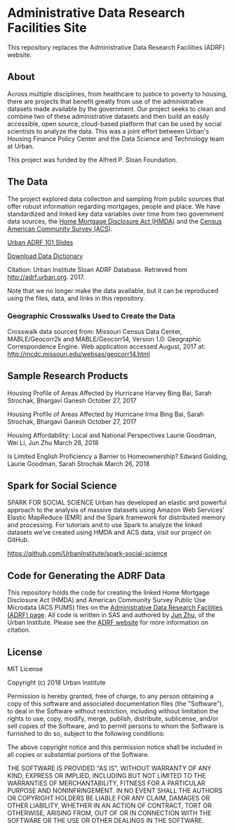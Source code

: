 # Administrative Data Research Facilities Site

This repository replaces the Administrative Data Research Facilities (ADRF) website.

## About

Across multiple disciplines, from healthcare to justice to poverty to housing, there are projects that benefit greatly from use of the administrative datasets made available by the government. Our project seeks to clean and combine two of these administrative datasets and then build an easily accessible, open source, cloud-based platform that can be used by social scientists to analyze the data. This was a joint effort between Urban's Housing Finance Policy Center and the Data Science and Technology team at Urban.

This project was funded by the Alfred P. Sloan Foundation.

## The Data

The project explored data collection and sampling from public sources that offer robust information regarding mortgages, people and place. We have standardized and linked key data variables over time from two government data sources, the [Home Mortgage Disclosure Act (HMDA)](https://www.ffiec.gov/hmda/hmdaproducts.htm) and the [Census American Community Survey (ACS)](https://www.census.gov/programs-surveys/acs/).

[Urban ADRF 101 Slides]()

[Download Data Dictionary]()

Citation: Urban Institute Sloan ADRF Database. Retrieved from http://adrf.urban.org. 2017.

Note that we no longer make the data available, but it can be reproduced using the files, data, and links in this repository.

### Geographic Crosswalks Used to Create the Data
Crosswalk data sourced from: Missouri Census Data Center, MABLE/Geocorr2k and MABLE/Geocorr14, Version 1.0: Geographic Correspondence Engine. Web application accessed August, 2017 at: http://mcdc.missouri.edu/websas/geocorr14.html

## Sample Research Products

Housing Profile of Areas Affected by Hurricane Harvey
Bing Bai, Sarah Strochak, Bhargavi Ganesh
October 27, 2017

Housing Profile of Areas Affected by Hurricane Irma
Bing Bai, Sarah Strochak, Bhargavi Ganesh
October 27, 2017

Housing Affordability: Local and National Perspectives
Laurie Goodman, Wei Li, Jun Zhu
March 28, 2018

Is Limited English Proficiency a Barrier to Homeownership?
Edward Golding, Laurie Goodman, Sarah Strochak
March 26, 2018

## Spark for Social Science

SPARK FOR SOCIAL SCIENCE
Urban has developed an elastic and powerful approach to the analysis of massive datasets using Amazon Web Services’ Elastic MapReduce (EMR) and the Spark framework for distributed memory and processing. For tutorials and to use Spark to analyze the linked datasets we’ve created using HMDA and ACS data, visit our project on GitHub.

https://github.com/UrbanInstitute/spark-social-science

## Code for Generating the ADRF Data

This repository holds the code for creating the linked Home Mortgage Disclosure Act (HMDA) and American Community Survey Public Use Microdata (ACS PUMS) files on the [Administrative Data Research Facilities (ADRF) page](https://adrf.urban.org). All code is written in SAS and authored by [Jun Zhu](https://www.urban.org/author/jun-zhu), of the Urban Institute. Please see the [ADRF website](https://adrf.urban.org) for more information on citation.

## License

MIT License

Copyright (c) 2018 Urban Institute

Permission is hereby granted, free of charge, to any person obtaining a copy
of this software and associated documentation files (the "Software"), to deal
in the Software without restriction, including without limitation the rights
to use, copy, modify, merge, publish, distribute, sublicense, and/or sell
copies of the Software, and to permit persons to whom the Software is
furnished to do so, subject to the following conditions:

The above copyright notice and this permission notice shall be included in all
copies or substantial portions of the Software.

THE SOFTWARE IS PROVIDED "AS IS", WITHOUT WARRANTY OF ANY KIND, EXPRESS OR
IMPLIED, INCLUDING BUT NOT LIMITED TO THE WARRANTIES OF MERCHANTABILITY,
FITNESS FOR A PARTICULAR PURPOSE AND NONINFRINGEMENT. IN NO EVENT SHALL THE
AUTHORS OR COPYRIGHT HOLDERS BE LIABLE FOR ANY CLAIM, DAMAGES OR OTHER
LIABILITY, WHETHER IN AN ACTION OF CONTRACT, TORT OR OTHERWISE, ARISING FROM,
OUT OF OR IN CONNECTION WITH THE SOFTWARE OR THE USE OR OTHER DEALINGS IN THE
SOFTWARE.
